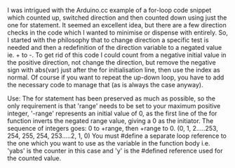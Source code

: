 I was intrigued with the Arduino.cc example of a for-loop code snippet which counted up, switched direction and then counted down using just the one for statement.
It seemed an excellent idea, but there are a few direction checks in the code which I wanted to minimise or dispense with entirely.
So, I started with the philosophy that to change direction a specific test is needed and then a redefinition of the direction variable to a negated value ie. + to -.
To get rid of this code I could count from a negative initial value in the positive direction, not change the direction, but remove the negative sign with abs(var) just after the for initialisation line, then use the index as normal.
Of course if you want to repeat the up-down loop, you have to add the necessary code to manage that (as is always the case anyway).

Use:
The for statement has been preserved as much as possible, so the only requirement is that 'range' needs to be set to your maximum positive integer, '-range' represents an initial value of 0, as the first line of the for function inverts the negated range value, giving a 0 as the initiator.
The sequence of integers goes: 0 to +range, then +range to 0. (0, 1, 2.....253, 254, 255, 254, 253.....2, 1, 0)
You must #define a separate loop reference to the one which you want to use as the variable in the function body i.e. 'yabs' is the counter in this case and 'y' is the #defined reference used for the counted value.

